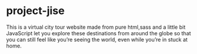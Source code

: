 # project-jise

This is a virtual city tour website made from pure html,sass and a little bit JavaScript let you explore these destinations from around the globe so that you can still feel like you’re seeing the world, even while you’re in stuck at home.
